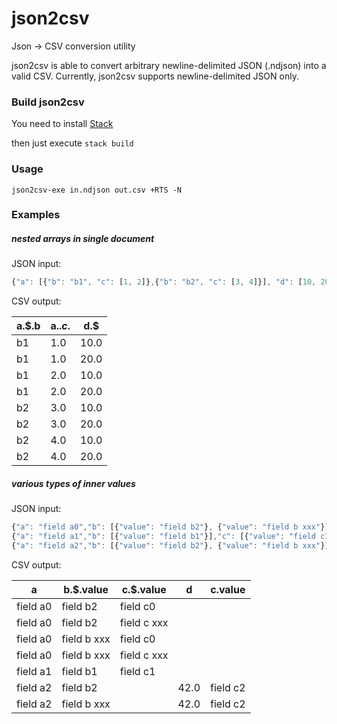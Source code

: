 # json2csv
Json -> CSV conversion utility

json2csv is able to convert arbitrary newline-delimited JSON (.ndjson) into a valid CSV.
Currently, json2csv supports newline-delimited JSON only.

### Build json2csv

You need to install [Stack](https://docs.haskellstack.org/en/stable/README/#how-to-install)

then just execute `stack build`

### Usage

`json2csv-exe in.ndjson out.csv +RTS -N`

### Examples

##### nested arrays in single document

JSON input:

```javascript
{"a": [{"b": "b1", "c": [1, 2]},{"b": "b2", "c": [3, 4]}], "d": [10, 20]}
```

CSV output:

a.$.b|a.$.c.$|d.$
-----|-------|---
b1|1.0|10.0
b1|1.0|20.0
b1|2.0|10.0
b1|2.0|20.0
b2|3.0|10.0
b2|3.0|20.0
b2|4.0|10.0
b2|4.0|20.0

##### various types of inner values

JSON input:

```javascript
{"a": "field a0","b": [{"value": "field b2"}, {"value": "field b xxx"}],"c": [{"value": "field c0"}, {"value": "field c xxx"}]}
{"a": "field a1","b": [{"value": "field b1"}],"c": [{"value": "field c1"}]}
{"a": "field a2","b": [{"value": "field b2"}, {"value": "field b xxx"}],"c": {"value": "field c2"}, "d": 42}
```

CSV output:

a|b.$.value|c.$.value|d|c.value
-|---------|---------|-|-------
field a0|field b2|field c0||
field a0|field b2|field c xxx||
field a0|field b xxx|field c0||
field a0|field b xxx|field c xxx||
field a1|field b1|field c1||
field a2|field b2||42.0|field c2
field a2|field b xxx||42.0|field c2
